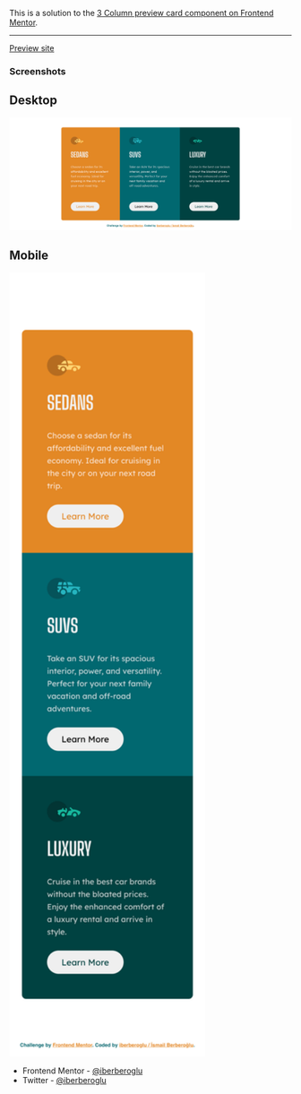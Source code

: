 This is a solution to the [3 Column preview card component on Frontend Mentor](https://www.frontendmentor.io/challenges/3column-preview-card-component-pH92eAR2-).

<hr>

[Preview site](https://iberberoglu-profile-card-component.netlify.app/)

### Screenshots

<h2>Desktop</h2>

<img src="images/screenshot-desktop.png" width="700">

<h2>Mobile</h2>

<img src="images/screenshot-mobile.png" width="350">

- Frontend Mentor - [@iberberoglu](https://www.frontendmentor.io/profile/iberberoglu)
- Twitter - [@iberberoglu](https://www.twitter.com/iberberoglu)
